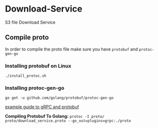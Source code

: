 # Download-Service

S3 file Download Service

## Compile proto

In order to compile the proto file make sure you have `protobuf` and `protoc-gen-go`

### Installing protobuf on Linux

`./install_protoc.sh`

### Installing protoc-gen-go

`go get -u github.com/golang/protobuf/protoc-gen-go`

[example guide to gRPC and protobuf](https://grpc.io/docs/quickstart/go.html)

**Compiling Protobuf To Golang:**
`protoc -I proto/ proto/download_service.proto --go_out=plugins=grpc:./proto`

